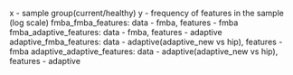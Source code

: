x - sample group(current/healthy)
y - frequency of features in the sample (log scale)
fmba_fmba_features: data - fmba, features - fmba
fmba_adaptive_features: data - fmba, features - adaptive
adaptive_fmba_features: data - adaptive(adaptive_new vs hip), features - fmba
adaptive_adaptive_features: data - adaptive(adaptive_new vs hip), features - adaptive

